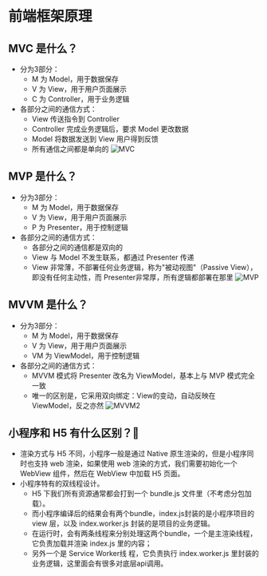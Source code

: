 # 前端框架原理
## MVC 是什么？
- 分为3部分：
	- M 为 Model，用于数据保存
	- V 为 View，用于用户页面展示
	- C 为 Controller，用于业务逻辑
- 各部分之间的通信方式：
	- View 传送指令到 Controller
	- Controller 完成业务逻辑后，要求 Model 更改数据
	- Model 将数据发送到 View 用户得到反馈
	- 所有通信之间都是单向的
![MVC](/image/MVC.png)

## MVP 是什么？
- 分为3部分：
	- M 为 Model，用于数据保存
	- V 为 View，用于用户页面展示
	- P 为 Presenter，用于控制逻辑
- 各部分之间的通信方式：
	- 各部分之间的通信都是双向的
	- View 与 Model 不发生联系，都通过 Presenter 传递
	- View 非常薄，不部署任何业务逻辑，称为"被动视图"（Passive View），即没有任何主动性，而 Presenter非常厚，所有逻辑都部署在那里
![MVP](/image/MVP.png)

## MVVM 是什么？
- 分为3部分：
	- M 为 Model，用于数据保存
  - V 为 View，用于用户页面展示
  - VM 为 ViewModel，用于控制逻辑
- 各部分之间的通信方式：
	- MVVM 模式将 Presenter 改名为 ViewModel，基本上与 MVP 模式完全一致
	- 唯一的区别是，它采用双向绑定：View的变动，自动反映在 ViewModel，反之亦然
![MVVM2](/image/MVVM2.png)

## 小程序和 H5 有什么区别？:star2:
- 渲染方式与 H5 不同，小程序一般是通过 Native 原生渲染的，但是小程序同时也支持 web 渲染，如果使用 web 渲染的方式，我们需要初始化一个 WebView 组件，然后在 WebView 中加载 H5 页面。
- 小程序特有的双线程设计。
	- H5 下我们所有资源通常都会打到一个 bundle.js 文件里（不考虑分包加载）。
	- 而小程序编译后的结果会有两个bundle，index.js封装的是小程序项目的 view 层，以及 index.worker.js 封装的是项目的业务逻辑。
	- 在运行时，会有两条线程来分别处理这两个bundle，一个是主渲染线程，它负责加载并渲染 index.js 里的内容；
	- 另外一个是 Service Worker线 程，它负责执行 index.worker.js 里封装的业务逻辑，这里面会有很多对底层api调用。
